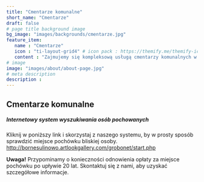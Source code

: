 ```yaml
---
title: "Cmentarze komunalne"
short_name: "Cmentarze"
draft: false
# page title background image
bg_image: "images/backgrounds/cmentarze.jpg"
feature_item:
   name : "Cmentarze"
   icon : "ti-layout-grid4" # icon pack : https://themify.me/themify-icons
   content : "Zajmujemy się kompleksową usługą cmentarzy komunalnych w Gminie Borne Sulinowo."
# image
image: "images/about/about-page.jpg"
# meta description
description : 
---
```


## Cmentarze komunalne ##

##### Internetowy system wyszukiwania osób pochowanych #####
Kliknij w poniższy link i skorzystaj z naszego systemu, by w prosty sposób sprawdzić miejsce pochówku bliskiej osoby.
http://bornesulinowo.artlookgallery.com/grobonet/start.php


**Uwaga!** 
Przypominamy o konieczności odnowienia opłaty za miejsce pochówku po upływie 20 lat. Skontaktuj się z nami, aby uzyskać szczegółowe informacje.
